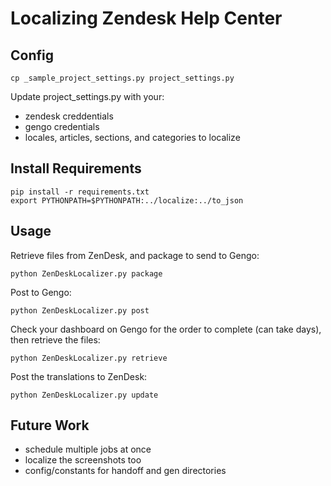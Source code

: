 # Localizing Zendesk Help Center

## Config

    cp _sample_project_settings.py project_settings.py

Update project_settings.py with your:

 * zendesk creddentials
 * gengo credentials
 * locales, articles, sections, and categories to localize 

## Install Requirements

    pip install -r requirements.txt    
    export PYTHONPATH=$PYTHONPATH:../localize:../to_json

## Usage

Retrieve files from ZenDesk, and package to send to Gengo:

    python ZenDeskLocalizer.py package    

Post to Gengo:

    python ZenDeskLocalizer.py post    

Check your dashboard on Gengo for the order to complete (can take days), then retrieve the files:

    python ZenDeskLocalizer.py retrieve    

Post the translations to  ZenDesk:

    python ZenDeskLocalizer.py update    


## Future  Work

  * schedule multiple jobs at once
  * localize the screenshots too
  * config/constants for handoff and gen directories
